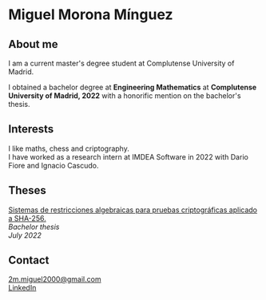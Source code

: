 # Miguel Morona Mínguez

## About me

I am a current master's degree student at Complutense University of Madrid.

I obtained a bachelor degree at **Engineering Mathematics** at **Complutense University of Madrid, 2022** with a honorific mention on the bachelor's thesis.

## Interests

I like maths, chess and criptography. <br>
I have worked as a research intern at IMDEA Software in 2022 with Dario Fiore and Ignacio Cascudo. <br>

## Theses

<a href="/TFG_Miguel_Morona_Minguez.pdf" target="_blank">Sistemas de restricciones algebraicas para pruebas criptográficas aplicado a SHA-256.</a> <br>
*Bachelor thesis* <br>
*July 2022*

## Contact

2m.miguel2000@gmail.com  <br>
<a href="https://www.linkedin.com/in/miguel-morona-m%C3%ADnguez-740418233/">LinkedIn</a> <br>
